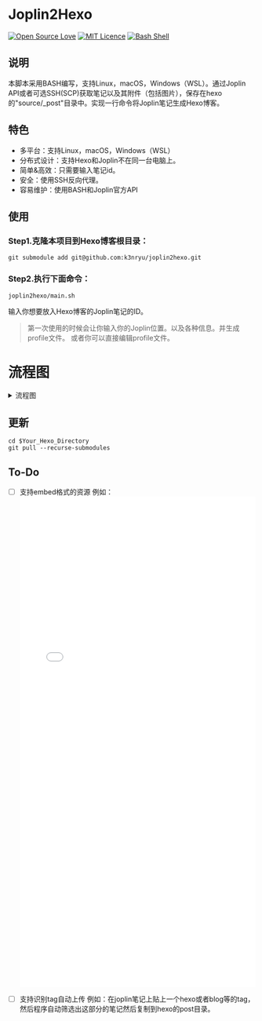 # Joplin2Hexo
[![Open Source Love](https://badges.frapsoft.com/os/v3/open-source.svg?v=103)](https://github.com/ellerbrock/open-source-badges/)
[![MIT Licence](https://badges.frapsoft.com/os/mit/mit.svg?v=103)](https://opensource.org/licenses/mit-license.php)
[![Bash Shell](https://badges.frapsoft.com/bash/v1/bash.png?v=103)](https://github.com/ellerbrock/open-source-badges/)

## 说明
本脚本采用BASH编写，支持Linux，macOS，Windows（WSL）。通过Joplin API或者可选SSH(SCP)获取笔记以及其附件（包括图片），保存在hexo的"source/_post"目录中。实现一行命令将Joplin笔记生成Hexo博客。

## 特色
- 多平台：支持Linux，macOS，Windows（WSL）
- 分布式设计：支持Hexo和Joplin不在同一台电脑上。
- 简单&高效：只需要输入笔记id。
- 安全：使用SSH反向代理。
- 容易维护：使用BASH和Joplin官方API

## 使用
### Step1.克隆本项目到Hexo博客根目录：
```
git submodule add git@github.com:k3nryu/joplin2hexo.git
```
### Step2.执行下面命令：
```
joplin2hexo/main.sh
```
输入你想要放入Hexo博客的Joplin笔记的ID。
> 第一次使用的时候会让你输入你的Joplin位置。以及各种信息。并生成profile文件。
> 或者你可以直接编辑profile文件。

# 流程图
<details>
<summary>流程图</summary>

```mermaid
flowchart TD
	start([start]) --> id1{The location of the JoplinClipperServer relative to this program.}
	id1 --> |remote| SSH_L[SSH Local port forwarding :41184] --> test1
	id1 --> |local| test1[Testing JoplinClipperServer connetciton and return the result.]
	test1 --> test2{Use API to check token available and return the result}
	test2 --> |No| req1[Request token]
	test2 --> |Yes| getNoteID[Ask user Joplin note id.] --> proc1
	proc1[Get note body] --> proc2
	proc2[Convert note body JSON to Markdown] --> proc3
	proc3[Modify]
	
```

</details>

## 更新
```
cd $Your_Hexo_Directory
git pull --recurse-submodules
```

## To-Do
- [ ] 支持embed格式的资源
	例如：<embed src="abc.pdf" width="100%" height="1000" type="application/pdf">
- [ ] 支持识别tag自动上传
	例如：在joplin笔记上贴上一个hexo或者blog等的tag，然后程序自动筛选出这部分的笔记然后复制到hexo的post目录。

